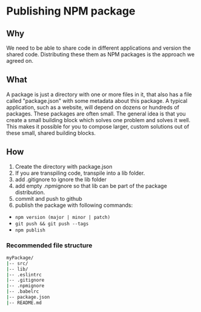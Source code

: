 # Publishing NPM package

## Why
We need to be able to share code in different applications and version the shared code. Distributing these them as NPM packages is the approach we agreed on.

## What
A package is just a directory with one or more files in it, that also has a file called "package.json" with some metadata about this package. A typical application, such as a website, will depend on dozens or hundreds of packages. These packages are often small. The general idea is that you create a small building block which solves one problem and solves it well. This makes it possible for you to compose larger, custom solutions out of these small, shared building blocks.

## How
1. Create the directory with package.json
2. If you are transpiling code, transpile into a lib folder.
3. add .gitignore to ignore the lib folder
4. add empty .npmignore so that lib can be part of the package distribution.
5. commit and push to github
6. publish the package with following commands:
  - `npm version (major | minor | patch)`
  - `git push && git push --tags`
  - `npm publish`


### Recommended file structure
```bash
myPackage/
|-- src/
|-- lib/
|-- .eslintrc
|-- .gitignore
|-- .npmignore
|-- .babelrc
|-- package.json
|-- README.md
```
